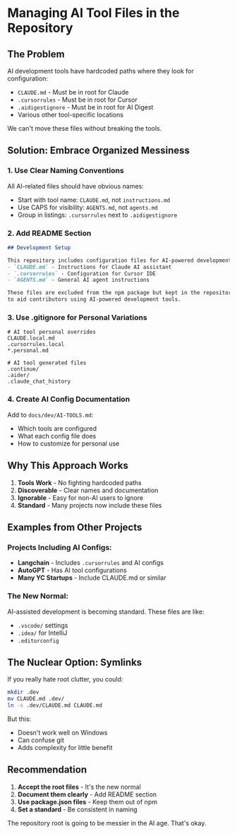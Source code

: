 # Managing AI Tool Files in the Repository

## The Problem

AI development tools have hardcoded paths where they look for configuration:
- `CLAUDE.md` - Must be in root for Claude
- `.cursorrules` - Must be in root for Cursor
- `.aidigestignore` - Must be in root for AI Digest
- Various other tool-specific locations

We can't move these files without breaking the tools.

## Solution: Embrace Organized Messiness

### 1. Use Clear Naming Conventions
All AI-related files should have obvious names:
- Start with tool name: `CLAUDE.md`, not `instructions.md`
- Use CAPS for visibility: `AGENTS.md`, not `agents.md`
- Group in listings: `.cursorrules` next to `.aidigestignore`

### 2. Add README Section
```markdown
## Development Setup

This repository includes configuration files for AI-powered development tools:
- `CLAUDE.md` - Instructions for Claude AI assistant
- `.cursorrules` - Configuration for Cursor IDE
- `AGENTS.md` - General AI agent instructions

These files are excluded from the npm package but kept in the repository
to aid contributors using AI-powered development tools.
```

### 3. Use .gitignore for Personal Variations
```gitignore
# AI tool personal overrides
CLAUDE.local.md
.cursorrules.local
*.personal.md

# AI tool generated files
.continue/
.aider/
.claude_chat_history
```

### 4. Create AI Config Documentation
Add to `docs/dev/AI-TOOLS.md`:
- Which tools are configured
- What each config file does
- How to customize for personal use

## Why This Approach Works

1. **Tools Work** - No fighting hardcoded paths
2. **Discoverable** - Clear names and documentation
3. **Ignorable** - Easy for non-AI users to ignore
4. **Standard** - Many projects now include these files

## Examples from Other Projects

### Projects Including AI Configs:
- **Langchain** - Includes `.cursorrules` and AI configs
- **AutoGPT** - Has AI tool configurations  
- **Many YC Startups** - Include CLAUDE.md or similar

### The New Normal:
AI-assisted development is becoming standard. These files are like:
- `.vscode/` settings
- `.idea/` for IntelliJ
- `.editorconfig`

## The Nuclear Option: Symlinks

If you really hate root clutter, you could:
```bash
mkdir .dev
mv CLAUDE.md .dev/
ln -s .dev/CLAUDE.md CLAUDE.md
```

But this:
- Doesn't work well on Windows
- Can confuse git
- Adds complexity for little benefit

## Recommendation

1. **Accept the root files** - It's the new normal
2. **Document them clearly** - Add README section
3. **Use package.json files** - Keep them out of npm
4. **Set a standard** - Be consistent in naming

The repository root is going to be messier in the AI age. That's okay.